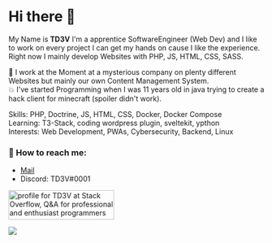 # Hi there 👋

My Name is **TD3V**
I'm a apprentice SoftwareEngineer (Web Dev) and I like to work on every project I can get my hands on cause I like the experience.
Right now I mainly develop Websites with PHP, JS, HTML, CSS, SASS.

🔭 I work at the Moment at a mysterious company on plenty different Websites but mainly our own Content Management System.<br>
💥 I've started Programming when I was 11 years old in java trying to create a hack client for minecraft (spoiler didn't work).

Skills: PHP, Doctrine, JS, HTML, CSS, Docker, Docker Compose<br>
Learning: T3-Stack, coding wordpress plugin, sveltekit, ypthon<br>
Interests: Web Development, PWAs, Cybersecurity, Backend, Linux

### 📯 How to reach me:
  - [Mail](mailto:td3v@voicesofwynn.com)
  - Discord: TD3V#0001

<a href="https://stackoverflow.com/users/15684495/td3v"><img src="https://stackoverflow.com/users/flair/15684495.png?theme=dark" width="208" height="58" alt="profile for TD3V at Stack Overflow, Q&amp;A for professional and enthusiast programmers" title="profile for TD3V at Stack Overflow, Q&amp;A for professional and enthusiast programmers"></a>

<a href="https://www.codewars.com/users/TD3V"><img src="https://www.codewars.com/users/TD3V/badges/large"></a>
